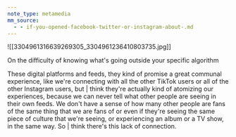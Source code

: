 ```yaml
---
note_type: metamedia
mm_source:
  - - if-you-opened-facebook-twitter-or-instagram-about-.md
---
```


![[3304961316639269305_3304961236410803735.jpg]]

On the difficulty of knowing
what's going outside your specific
algorithm

These digital platforms and feeds, they
kind of promise a great communal
experience, like we're connecting with all
the other TikTok users or all of the other
Instagram users, but | think they're
actually kind of atomizing our
experiences, because we can never tell
what other people are seeing in their own
feeds. We don't have a sense of how many
other people are fans of the same thing
that we are fans of or even if they're
seeing the same piece of culture that
we're seeing, or experiencing an album or
a TV show, in the same way. So | think
there's this lack of connection.


